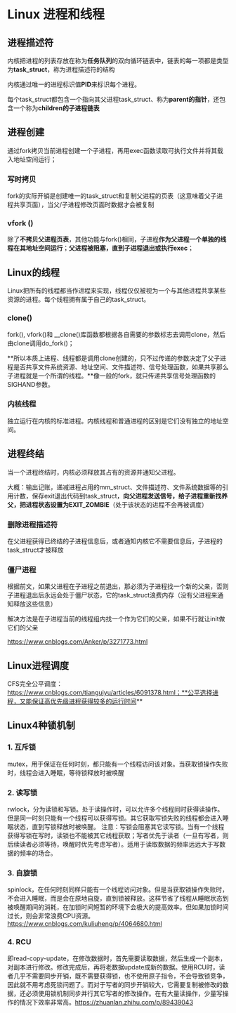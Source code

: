 # Linux 进程和线程

## 进程描述符

内核把进程的列表存放在称为**任务队列**的双向循环链表中，链表的每一项都是类型为**task_struct**，称为进程描述符的结构

内核通过唯一的进程标识值**PID**来标识每个进程。

每个task_struct都包含一个指向其父进程task_struct、称为**parent的指针**，还包含一个称为**children的子进程链表**



## 进程创建

通过fork拷贝当前进程创建一个子进程，再用exec函数读取可执行文件并将其载入地址空间运行；

### 写时拷贝

fork的实际开销是创建唯一的task_struct和复制父进程的页表（这意味着父子进程共享页面），当父/子进程修改页面时数据才会被复制

### vfork ()

除了**不拷贝父进程页表**，其他功能与fork()相同，子进程**作为父进程一个单独的线程在其地址空间运行**；**父进程被阻塞，直到子进程退出或执行exec**；



## Linux的线程

Linux把所有的线程都当作进程来实现，线程仅仅被视为一个与其他进程共享某些资源的进程。每个线程拥有属于自己的task_struct。

### clone()

fork(), vfork()和 __clone()库函数都根据各自需要的参数标志去调用clone，然后由clone调用do_fork()；

**所以本质上进程、线程都是调用clone创建的，只不过传递的参数决定了父子进程是否共享文件系统资源、地址空间、文件描述符、信号处理函数，如果共享那么子进程就是一个所谓的线程。**像一般的fork，就只传递共享信号处理函数的SIGHAND参数。

### 内核线程

独立运行在内核的标准进程。内核线程和普通进程的区别是它们没有独立的地址空间。



## 进程终结

当一个进程终结时，内核必须释放其占有的资源并通知父进程。

大概：输出记账，递减进程占用的mm_struct、文件描述符、文件系统数据等的引用计数，保存exit退出代码到task_struct，**向父进程发送信号，给子进程重新找养父，把进程状态设置为EXIT_ZOMBIE**（处于该状态的进程不会再被调度）

### 删除进程描述符

在父进程获得已终结的子进程信息后，或者通知内核它不需要信息后，子进程的task_struct才被释放

### 僵尸进程

根据前文，如果父进程在子进程之前退出，那必须为子进程找一个新的父亲，否则子进程退出后永远会处于僵尸状态，它的task_struct浪费内存（没有父进程来通知释放这些信息）

解决方法是在子进程当前的线程组内找一个作为它们的父亲，如果不行就让init做它们的父亲

https://www.cnblogs.com/Anker/p/3271773.html



## Linux进程调度

CFS完全公平调度：https://www.cnblogs.com/tianguiyu/articles/6091378.html；**公平选择进程，又能保证高优先级进程获得较多的运行时间**



## Linux4种锁机制

### 1. 互斥锁

mutex，用于保证在任何时刻，都只能有一个线程访问该对象。当获取锁操作失败时，线程会进入睡眠，等待锁释放时被唤醒

### 2. 读写锁

rwlock，分为读锁和写锁。处于读操作时，可以允许多个线程同时获得读操作。但是同一时刻只能有一个线程可以获得写锁。其它获取写锁失败的线程都会进入睡眠状态，直到写锁释放时被唤醒。 注意：写锁会阻塞其它读写锁。当有一个线程获得写锁在写时，读锁也不能被其它线程获取；写者优先于读者（一旦有写者，则后续读者必须等待，唤醒时优先考虑写者）。适用于读取数据的频率远远大于写数据的频率的场合。

### 3. 自旋锁

spinlock，在任何时刻同样只能有一个线程访问对象。但是当获取锁操作失败时，不会进入睡眠，而是会在原地自旋，直到锁被释放。这样节省了线程从睡眠状态到被唤醒期间的消耗，在加锁时间短暂的环境下会极大的提高效率。但如果加锁时间过长，则会非常浪费CPU资源。https://www.cnblogs.com/kuliuheng/p/4064680.html

### 4. RCU

即read-copy-update，在修改数据时，首先需要读取数据，然后生成一个副本，对副本进行修改。修改完成后，再将老数据update成新的数据。使用RCU时，读者几乎不需要同步开销，既不需要获得锁，也不使用原子指令，不会导致锁竞争，因此就不用考虑死锁问题了。而对于写者的同步开销较大，它需要复制被修改的数据，还必须使用锁机制同步并行其它写者的修改操作。在有大量读操作，少量写操作的情况下效率非常高。https://zhuanlan.zhihu.com/p/89439043